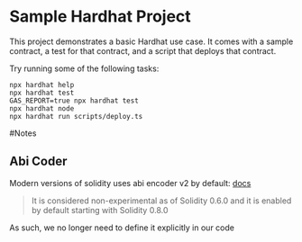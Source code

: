 # Sample Hardhat Project

This project demonstrates a basic Hardhat use case. It comes with a sample contract, a test for that contract, and a script that deploys that contract.

Try running some of the following tasks:

```shell
npx hardhat help
npx hardhat test
GAS_REPORT=true npx hardhat test
npx hardhat node
npx hardhat run scripts/deploy.ts
```

#Notes

## Abi Coder

Modern versions of solidity uses abi encoder v2 by default: [docs](https://docs.soliditylang.org/en/v0.8.17/layout-of-source-files.html?highlight=ABIEncoderv2#abi-coder-pragma)

> It is considered non-experimental as of Solidity 0.6.0 and it is enabled by default starting with Solidity 0.8.0

As such, we no longer need to define it explicitly in our code

